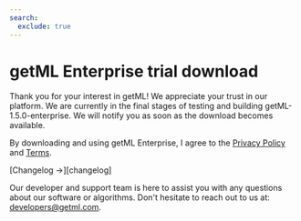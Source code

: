 ```yaml
---
search:
  exclude: true
---
```


# getML Enterprise trial download

Thank you for your interest in getML! We appreciate your trust in our platform. We are currently in the final stages of testing and building getML-1.5.0-enterprise. We will notify you as soon as the download becomes available.

By downloading and using getML Enterprise, I agree to the [Privacy Policy](https://getml.notion.site/Datenschutzerkl-rung-Website-Data-Privacy-Statement-Website-ead93ad6213c4f289ce921a9ae166734) and [Terms](https://getml.notion.site/Testlizenz-Vereinbarung-Trial-License-Agreement-e03d5e7f49404781aa4e469d3486026c).

[Changelog ->][changelog]

Our developer and support team is here to assist you with any questions about our software or algorithms. Don't hesitate to reach out to us at: [developers@getml.com]("developers@getml.com").
